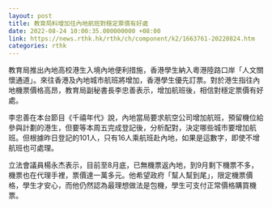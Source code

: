 ```yaml
---
layout: post
title: 教育局料增加往內地航班對穩定票價有好處
date: 2022-08-24 10:00:35.000000000 +08:00
link: https://news.rthk.hk/rthk/ch/component/k2/1663761-20220824.htm
categories: rthk
---
```


教育局推出內地高校港生入境內地便利措施，香港學生納入粵港陸路口岸「人文關懷通道」。來往香港及內地城市航班將增加，香港學生優先訂票。對於港生指往內地機票價格高昂，教育局副秘書長李忠善表示，增加航班後，相信對穩定票價有好處。 

李忠善在本台節目《千禧年代》說，內地當局要求航空公司增加航班，預留機位給參與計劃的港生，但要等本周五完成登記後，分析配對，決定哪些城市要增加航班。但根據昨日登記的101人，只有16人乘航班赴內地，如果是這數字，即使不增航班也可處理。

立法會議員楊永杰表示，目前至8月底，已無機票返內地，到9月剩下機票不多，機票也在代理手裡，票價達一萬多元。他希望政府「幫人幫到尾」，限定機票價格，學生才安心，而他仍然認為最理想做法是包機，學生可支付正常價格購買機票。
